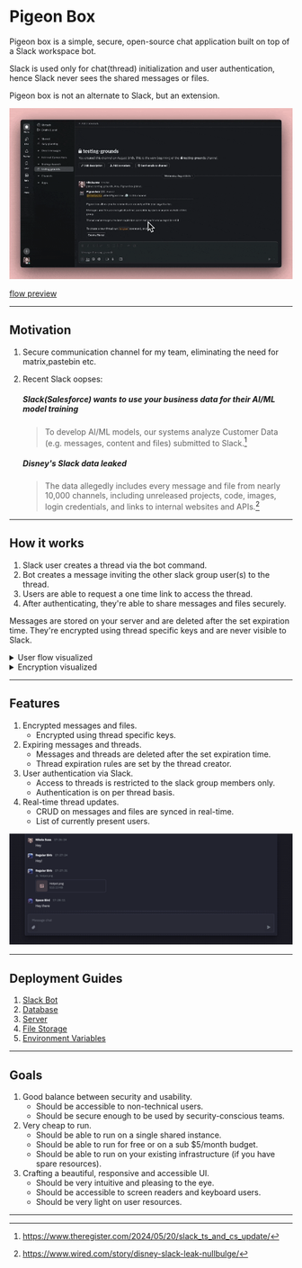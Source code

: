
# Pigeon Box

Pigeon box is a simple, secure, open-source chat application built on top of a Slack workspace bot.

Slack is used only for chat(thread) initialization and user authentication, hence Slack never sees the shared messages or files.

Pigeon box is not an alternate to Slack, but an extension.


![flow](docs/pigeon-box-preview.gif "Pigeon Box Flow")

[flow preview](https://youtu.be/cNoxju0PtXc)


---

## Motivation

1. Secure communication channel for my team, eliminating the need for matrix,pastebin etc.

2. Recent Slack oopses:
    ##### Slack(Salesforce) wants to use your business data for their AI/ML model training
    > To develop AI/ML models, our systems analyze Customer Data (e.g. messages, content and files) submitted to Slack.[^1]
    
    ##### Disney's Slack data leaked
    > The data allegedly includes every message and file from nearly 10,000 channels, including unreleased projects, code, images, login credentials, and links to internal websites and APIs.[^2]


[^1]: https://www.theregister.com/2024/05/20/slack_ts_and_cs_update/

[^2]: https://www.wired.com/story/disney-slack-leak-nullbulge/


---

## How it works

1. Slack user creates a thread via the bot command.
2. Bot creates a message inviting the other slack group user(s) to the thread.
3. Users are able to request a one time link to access the thread.
4. After authenticating, they're able to share messages and files securely.

Messages are stored on your server and are deleted after the set expiration time. They're encrypted using thread specific keys and are never visible to Slack.

<details>
  <summary>User flow visualized</summary>

![flow](docs/pigeonbox-flow.jpg "Pigeon Box Flow")

</details>

<details>
  <summary>Encryption visualized</summary>

![encryption](docs/pigeonbox-encryption.jpg "Pigeon Box Encryption")

</details>

---

## Features

1. Encrypted messages and files. 
   - Encrypted using thread specific keys.
2. Expiring messages and threads.
   - Messages and threads are deleted after the set expiration time.
   - Thread expiration rules are set by the thread creator.
3. User authentication via Slack.
   - Access to threads is restricted to the slack group members only.
   - Authentication is on per thread basis.
4. Real-time thread updates.
   - CRUD on messages and files are synced in real-time.
   - List of currently present users.


![cover](docs/cover.png "Pigeon Box")


---

## Deployment Guides

1. [Slack Bot](docs/GUIDES.md#slack-bot)
2. [Database](docs/GUIDES.md#database)
3. [Server](docs/GUIDES.md#server)
4. [File Storage](docs/GUIDES.md#file-storage)
5. [Environment Variables](docs/GUIDES.md#environment-variables)


---


## Goals

1. Good balance between security and usability.
    - Should be accessible to non-technical users.
    - Should be secure enough to be used by security-conscious teams.
2. Very cheap to run.
    - Should be able to run on a single shared instance.
    - Should be able to run for free or on a sub $5/month budget.
    - Should be able to run on your existing infrastructure (if you have spare resources).
3. Crafting a beautiful, responsive and accessible UI.
    - Should be very intuitive and pleasing to the eye.
    - Should be accessible to screen readers and keyboard users.
    - Should be very light on user resources.


---




